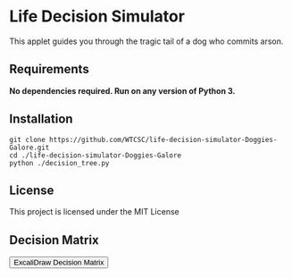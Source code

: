# Life Decision Simulator

This applet guides you through the tragic tail of a dog who commits arson. 

## Requirements

**No dependencies required. Run on any version of Python 3.**

## Installation

```
git clone https://github.com/WTCSC/life-decision-simulator-Doggies-Galore.git
cd ./life-decision-simulator-Doggies-Galore
python ./decision_tree.py
```

## License

This project is licensed under the MIT License

## Decision Matrix

<a href="https://excalidraw.com/#json=Ceg5XiS_H5It_jf718XvQ,uuuz7KyzCY_ur5SK-VinxQ">
  <button>ExcaliDraw Decision Matrix</button>
</a>